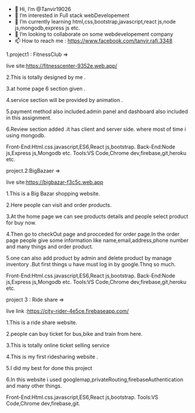 - 👋 Hi, I’m @Tanvir19026
- 👀 I’m interested in Full stack webDevelopement
- 🌱 I’m currently learning html,css,bootstrap,javascript,react js,node js,mongodb,express js etc.
- 💞️ I’m looking to collaborate on some webdevelopement company
- 📫 How to reach me : https://www.facebook.com/tanvir.rafi.3348

 
1.project1 : FitnessClub =>

live site:https://fitnesscenter-9352e.web.app/

2.This is totally designed by me .

3.at home page 6 section given .

4.service section will be provided by animation .

5.payment method also included.admin panel and dashboard also included in this assignment.

6.Review section added .it has client and server side. where most of time i using mongodb.

Front-End:Html.css.javascript,ES6,React js,bootstrap.
Back-End:Node js,Express js,Mongodb etc.
Tools:VS Code,Chrome dev,firebase,git,heroku etc.

project.2:BigBazaer =>

live site:https://bigbazar-f3c5c.web.app

1.This is a Big Bazar shopping website.

2.Here people can visit and order products.

3.At the home page we can see products details and people select product for buy now.

4.Then go to checkOut page and procceded for order page.In the order page people give some information like name,email,address,phone number and many things and order product.

5.one can also add product by admin and delete product by manage inventory .But first things u have must log in by google.Thnq so much.

Front-End:Html.css.javascript,ES6,React js,bootstrap.
Back-End:Node js,Express js,Mongodb etc.
Tools:VS Code,Chrome dev,firebase,git,heroku etc.

project 3 : Ride share =>

live link :https://city-rider-4e5ce.firebaseapp.com/

1.This is a ride share website.

2.people can buy ticket for bus,bike and train from here.

3.This is totally online ticket selling service

4.This is my first ridesharing website .

5.I did my best for done this project

6.In this website i used googlemap,privateRouting,firebaseAuthentication and many other things.

Front-End:Html.css.javascript,ES6,React js,bootstrap.
Tools:VS Code,Chrome dev,firebase,git.

